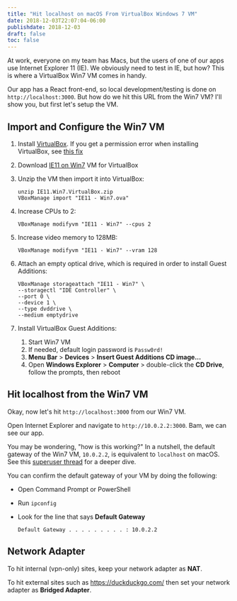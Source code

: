 ```yaml
---
title: "Hit localhost on macOS From VirtualBox Windows 7 VM"
date: 2018-12-03T22:07:04-06:00
publishdate: 2018-12-03
draft: false
toc: false
---
```


At work, everyone on my team has Macs, but the users of one of our apps use Internet Explorer 11 (IE). We obviously need to test in IE, but how? This is where a VirtualBox Win7 VM comes in handy. 

Our app has a React front-end, so local development/testing is done on `http://localhost:3000`. But how do we hit this URL from the Win7 VM? I'll show you, but first let's setup the VM. 

## Import and Configure the Win7 VM

1. Install [VirtualBox](https://www.virtualbox.org/wiki/Downloads). If you get a permission error when installing VirtualBox, see [this fix](https://stackoverflow.com/a/46549654)
1. Download [IE11 on Win7](https://developer.microsoft.com/en-us/microsoft-edge/tools/vms/) VM for VirtualBox
1. Unzip the VM then import it into VirtualBox:

    ```
    unzip IE11.Win7.VirtualBox.zip
    VBoxManage import "IE11 - Win7.ova"
    ```

1. Increase CPUs to 2:

    ```
    VBoxManage modifyvm "IE11 - Win7" --cpus 2
    ```

1. Increase video memory to 128MB:

    ```
    VBoxManage modifyvm "IE11 - Win7" --vram 128
    ```

1. Attach an empty optical drive, which is required in order to install Guest Additions:

    ```
    VBoxManage storageattach "IE11 - Win7" \
    --storagectl "IDE Controller" \
    --port 0 \
    --device 1 \
    --type dvddrive \
    --medium emptydrive
    ```

1. Install VirtualBox Guest Additions:
    1. Start Win7 VM
    1. If needed, default login password is `Passw0rd!`
    1. **Menu Bar** > **Devices** > **Insert Guest Additions CD image...**
    1. Open **Windows Explorer** > **Computer** > double-click the **CD Drive**, follow the prompts, then reboot

## Hit localhost from the Win7 VM

Okay, now let's hit `http://localhost:3000` from our Win7 VM.

Open Internet Explorer and navigate to `http://10.0.2.2:3000`. Bam, we can see our app. 

You may be wondering, "how is this working?" In a nutshell, the default gateway of the Win7 VM, `10.0.2.2`, is equivalent to `localhost` on macOS. See this [superuser thread](https://superuser.com/a/310745) for a deeper dive.

You can confirm the default gateway of your VM by doing the following:

- Open Command Prompt or PowerShell
- Run `ipconfig`
- Look for the line that says **Default Gateway**

    ```
    Default Gateway . . . . . . . . . : 10.0.2.2
    ```

## Network Adapter

To hit internal (vpn-only) sites, keep your network adapter as **NAT**.

To hit external sites such as <https://duckduckgo.com/> then set your network adapter as **Bridged Adapter**.
